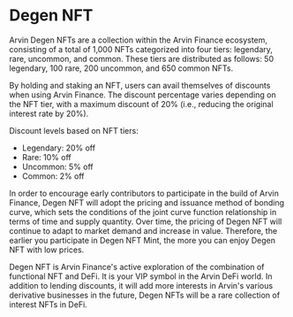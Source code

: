 # Degen NFT

Arvin Degen NFTs are a collection within the Arvin Finance ecosystem, consisting of a total of 1,000 NFTs categorized into four tiers: legendary, rare, uncommon, and common. These tiers are distributed as follows: 50 legendary, 100 rare, 200 uncommon, and 650 common NFTs.

By holding and staking an NFT, users can avail themselves of discounts when using Arvin Finance. The discount percentage varies depending on the NFT tier, with a maximum discount of 20% (i.e., reducing the original interest rate by 20%).

Discount levels based on NFT tiers:

* Legendary: 20% off
* Rare: 10% off
* Uncommon: 5% off
* Common: 2% off

In order to encourage early contributors to participate in the build of Arvin Finance, Degen NFT will adopt the pricing and issuance method of bonding curve, which sets the conditions of the joint curve function relationship in terms of time and supply quantity. Over time, the pricing of Degen NFT will continue to adapt to market demand and increase in value. Therefore, the earlier you participate in Degen NFT Mint, the more you can enjoy Degen NFT with low prices.

Degen NFT is Arvin Finance's active exploration of the combination of functional NFT and DeFi. It is your VIP symbol in the Arvin DeFi world. In addition to lending discounts, it will add more interests in Arvin's various derivative businesses in the future, Degen NFTs will be a rare collection of interest NFTs in DeFi.